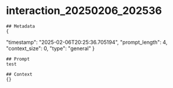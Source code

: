 # interaction_20250206_202536

    ## Metadata
    {
  "timestamp": "2025-02-06T20:25:36.705194",
  "prompt_length": 4,
  "context_size": 0,
  "type": "general"
}

    ## Prompt
    test

    ## Context
    {}
    